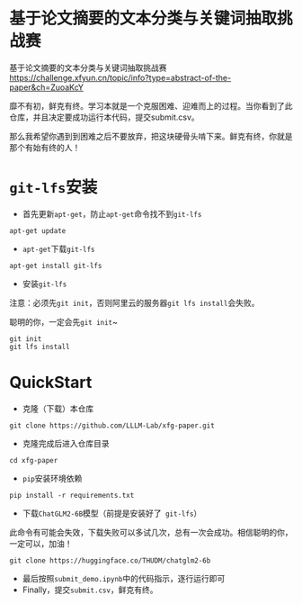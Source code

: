 # 基于论文摘要的文本分类与关键词抽取挑战赛
基于论文摘要的文本分类与关键词抽取挑战赛 https://challenge.xfyun.cn/topic/info?type=abstract-of-the-paper&ch=ZuoaKcY

靡不有初，鲜克有终。学习本就是一个克服困难、迎难而上的过程。当你看到了此仓库，并且决定要成功运行本代码，提交submit.csv。

那么我希望你遇到到困难之后不要放弃，把这块硬骨头啃下来。鲜克有终，你就是那个有始有终的人！

# `git-lfs`安装

- 首先更新`apt-get`，防止`apt-get`命令找不到`git-lfs`

```
apt-get update
```

- `apt-get`下载`git-lfs`

```
apt-get install git-lfs
```

- 安装`git-lfs`

注意：必须先`git init`，否则阿里云的服务器`git lfs install`会失败。

聪明的你，一定会先`git init`~

```
git init
git lfs install
```

# QuickStart

- 克隆（下载）本仓库

```
git clone https://github.com/LLLM-Lab/xfg-paper.git
```

- 克隆完成后进入仓库目录

```
cd xfg-paper
```

- `pip`安装环境依赖

```
pip install -r requirements.txt
```

- 下载`ChatGLM2-6B`模型（前提是安装好了` git-lfs`）

此命令有可能会失效，下载失败可以多试几次，总有一次会成功。相信聪明的你，一定可以，加油！

```
git clone https://huggingface.co/THUDM/chatglm2-6b
```

- 最后按照`submit_demo.ipynb`中的代码指示，逐行运行即可
- Finally，提交`submit.csv`，鲜克有终。
